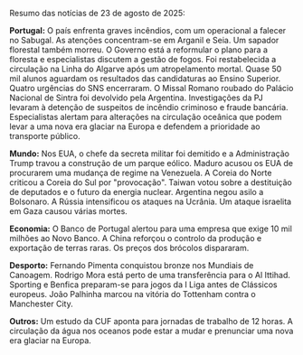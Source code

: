 Resumo das notícias de 23 de agosto de 2025:

**Portugal:** O país enfrenta graves incêndios, com um operacional a falecer no Sabugal. As atenções concentram-se em Arganil e Seia. Um sapador florestal também morreu. O Governo está a reformular o plano para a floresta e especialistas discutem a gestão de fogos. Foi restabelecida a circulação na Linha do Algarve após um atropelamento mortal. Quase 50 mil alunos aguardam os resultados das candidaturas ao Ensino Superior. Quatro urgências do SNS encerraram. O Missal Romano roubado do Palácio Nacional de Sintra foi devolvido pela Argentina. Investigações da PJ levaram à detenção de suspeitos de incêndio criminoso e fraude bancária. Especialistas alertam para alterações na circulação oceânica que podem levar a uma nova era glaciar na Europa e defendem a prioridade ao transporte público.

**Mundo:** Nos EUA, o chefe da secreta militar foi demitido e a Administração Trump travou a construção de um parque eólico. Maduro acusou os EUA de procurarem uma mudança de regime na Venezuela. A Coreia do Norte criticou a Coreia do Sul por "provocação". Taiwan votou sobre a destituição de deputados e o futuro da energia nuclear. Argentina negou asilo a Bolsonaro. A Rússia intensificou os ataques na Ucrânia. Um ataque israelita em Gaza causou várias mortes.

**Economia:** O Banco de Portugal alertou para uma empresa que exige 10 mil milhões ao Novo Banco. A China reforçou o controlo da produção e exportação de terras raras.  Os preços dos brócolos dispararam.

**Desporto:** Fernando Pimenta conquistou bronze nos Mundiais de Canoagem. Rodrigo Mora está perto de uma transferência para o Al Ittihad. Sporting e Benfica preparam-se para jogos da I Liga antes de Clássicos europeus. João Palhinha marcou na vitória do Tottenham contra o Manchester City.

**Outros:** Um estudo da CUF aponta para jornadas de trabalho de 12 horas. A circulação da água nos oceanos pode estar a mudar e prenunciar uma nova era glaciar na Europa.